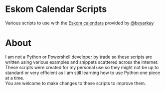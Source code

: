 # Eskom Calendar Scripts
Various scripts to use with the [Eskom calendars](https://github.com/beyarkay/eskom-calendar) provided by [@beyarkay](https://github.com/beyarkay)

# About
I am not a Python or Powershell developer by trade so these scripts are written using various examples and snippets scattered across the internet.  
These scripts were created for my personal use so they might not be up to standard or very efficient as I am still learning how to use Python one piece at a time.  
You are welcome to make changes to these scripts to improve them.
